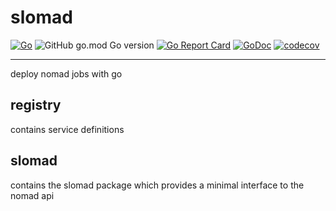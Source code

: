 # slomad

[![Go](https://github.com/ecshreve/slomad/actions/workflows/go.yml/badge.svg)](https://github.com/ecshreve/slomad/actions/workflows/go.yml)
![GitHub go.mod Go version](https://img.shields.io/github/go-mod/go-version/ecshreve/slomad)
[![Go Report Card](https://goreportcard.com/badge/github.com/ecshreve/slomad)](https://goreportcard.com/report/github.com/ecshreve/slomad)
[![GoDoc](https://godoc.org/github.com/ecshreve/slomad?status.svg)](https://godoc.org/github.com/ecshreve/slomad)
[![codecov](https://codecov.io/gh/ecshreve/slomad/branch/main/graph/badge.svg)](https://codecov.io/gh/ecshreve/slomad)

---

deploy nomad jobs with go


## registry

contains service definitions

## slomad

contains the slomad package which provides a minimal interface to the nomad api

<!-- gomarkdoc:embed -->

